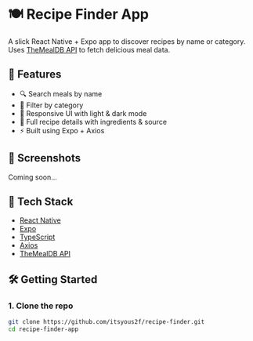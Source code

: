 # 🍽️ Recipe Finder App

A slick React Native + Expo app to discover recipes by name or category. Uses [TheMealDB API](https://www.themealdb.com/api.php) to fetch delicious meal data.

## 🚀 Features

- 🔍 Search meals by name
- 📂 Filter by category
- 📱 Responsive UI with light & dark mode
- 📖 Full recipe details with ingredients & source
- ⚡ Built using Expo + Axios

## 📸 Screenshots

Coming soon...

## 🧠 Tech Stack

- [React Native](https://reactnative.dev/)
- [Expo](https://expo.dev/)
- [TypeScript](https://www.typescriptlang.org/)
- [Axios](https://axios-http.com/)
- [TheMealDB API](https://www.themealdb.com/api.php)

## 🛠️ Getting Started

### 1. Clone the repo

```bash
git clone https://github.com/itsyous2f/recipe-finder.git
cd recipe-finder-app
